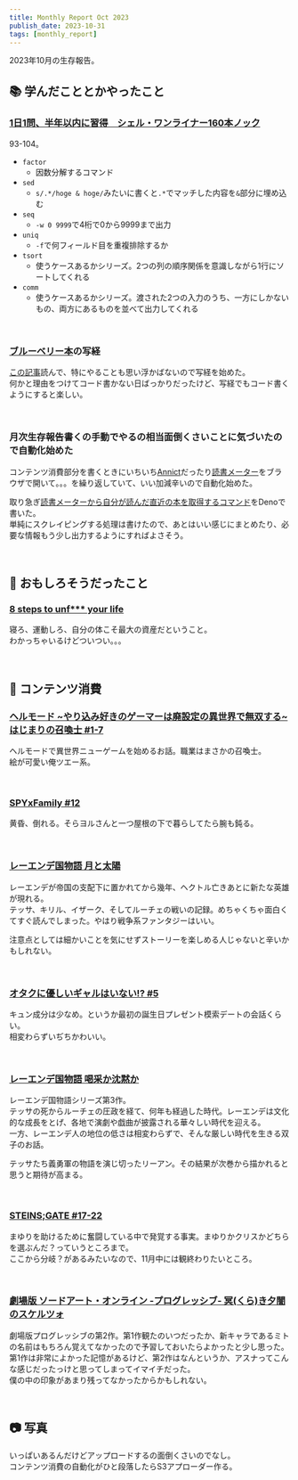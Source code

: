 ```yaml
---
title: Monthly Report Oct 2023
publish_date: 2023-10-31
tags: [monthly_report]
---
```


2023年10月の生存報告。  

## 📚 学んだこととかやったこと

### [1日1問、半年以内に習得　シェル・ワンライナー160本ノック](https://amzn.to/41AQRk6)

93-104。

- `factor`
  - 因数分解するコマンド
- `sed`
  - `s/.*/hoge & hoge/`みたいに書くと`.*`でマッチした内容を`&`部分に埋め込む
- `seq`
  - `-w 0 9999`で4桁で0から9999まで出力
- `uniq`
  - `-f`で何フィールド目を重複排除するか
- `tsort`
  - 使うケースあるかシリーズ。2つの列の順序関係を意識しながら1行にソートしてくれる
- `comm`
  - 使うケースあるかシリーズ。渡された2つの入力のうち、一方にしかないもの、両方にあるものを並べて出力してくれる

<br />

### [ブルーベリー本](https://amzn.to/490ydqR)の写経

[この記事](https://zenn.dev/shava2c/articles/6fd5ed3e31fb82)読んで、特にやることも思い浮かばないので写経を始めた。  
何かと理由をつけてコード書かない日ばっかりだったけど、写経でもコード書くようにすると楽しい。

<br />

### 月次生存報告書くの手動でやるの相当面倒くさいことに気づいたので自動化始めた

コンテンツ消費部分を書くときにいちいち[Annict](https://annict.com)だったり[読書メーター](https://bookmeter.com)をブラウザで開いて。。。を繰り返していて、いい加減辛いので自動化始めた。

取り急ぎ[読書メーターから自分が読んだ直近の本を取得するコマンド](https://github.com/ryoo14/ryoo_generate_contents_consumption)をDenoで書いた。  
単純にスクレイピングする処理は書けたので、あとはいい感じにまとめたり、必要な情報もう少し出力するようにすればよさそう。

<br />

## 🧐 おもしろそうだったこと

### [8 steps to unf*** your life](https://youtu.be/FkQ4iWloT_s?si=FS7SKr6F002Se13W)

寝ろ、運動しろ、自分の体こそ最大の資産だということ。  
わかっちゃいるけどついつい。。。

<br />

## 👾 コンテンツ消費

### [ヘルモード ~やり込み好きのゲーマーは廃設定の異世界で無双する~ はじまりの召喚士 #1-7](https://amzn.to/3SaHEy3)

ヘルモードで異世界ニューゲームを始めるお話。職業はまさかの召喚士。  
絵が可愛い俺ツエー系。

<br />

### [SPYxFamily #12](https://amzn.to/40mrMuB)

黄昏、倒れる。そらヨルさんと一つ屋根の下で暮らしてたら腕も鈍る。

<br />

### [レーエンデ国物語 月と太陽](https://amzn.to/40mrXGh)

レーエンデが帝国の支配下に置かれてから幾年、ヘクトル亡きあとに新たな英雄が現れる。  
テッサ、キリル、イザーク、そしてルーチェの戦いの記録。めちゃくちゃ面白くてすぐ読んでしまった。やはり戦争系ファンタジーはいい。

注意点としては細かいことを気にせずストーリーを楽しめる人じゃないと辛いかもしれない。

<br />

### [オタクに優しいギャルはいない!? #5](https://amzn.to/46UMJzf)

キュン成分は少なめ。というか最初の誕生日プレゼント模索デートの会話くらい。  
相変わらずいぢちかわいい。

<br />

### [レーエンデ国物語 喝采か沈黙か](https://amzn.to/3tZnIEn)

レーエンデ国物語シリーズ第3作。  
テッサの死からルーチェの圧政を経て、何年も経過した時代。レーエンデは文化的な成長をとげ、各地で演劇や戯曲が披露される華々しい時代を迎える。  
一方、レーエンデ人の地位の低さは相変わらずで、そんな厳しい時代を生きる双子のお話。

テッサたち義勇軍の物語を演じ切ったリーアン。その結果が次巻から描かれると思うと期待が高まる。

<br />

### [STEINS;GATE #17-22](https://annict.com/works/865)

まゆりを助けるために奮闘している中で発覚する事実。まゆりかクリスかどちらを選ぶんだ？っていうところまで。  
ここから分岐？があるみたいなので、11月中には観終わりたいところ。

<br />

### [劇場版 ソードアート・オンライン -プログレッシブ- 冥(くら)き夕闇のスケルツォ](ihttps://filmarks.com/movies/99909)

劇場版プログレッシブの第2作。第1作観たのいつだったか、新キャラであるミトの名前はもちろん覚えてなかったので予習しておいたらよかったと少し思った。  
第1作は非常によかった記憶があるけど、第2作はなんというか、アスナってこんな感じだったっけと思ってしまってイマイチだった。  
僕の中の印象があまり残ってなかったからかもしれない。

<br />

## 📷 写真

いっぱいあるんだけどアップロードするの面倒くさいのでなし。  
コンテンツ消費の自動化がひと段落したらS3アプローダー作る。
